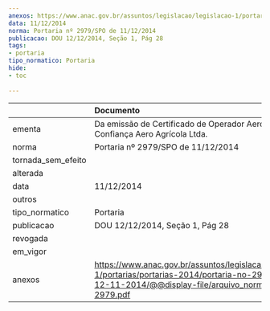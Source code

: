 ```yaml
---
anexos: https://www.anac.gov.br/assuntos/legislacao/legislacao-1/portarias/portarias-2014/portaria-no-2979-spo-de-12-11-2014/@@display-file/arquivo_norma/PA2014-2979.pdf
data: 11/12/2014
norma: Portaria nº 2979/SPO de 11/12/2014
publicacao: DOU 12/12/2014, Seção 1, Pág 28
tags:
- portaria
tipo_normatico: Portaria
hide: 
- toc 
 
---
```


|                    | Documento                                                                                                                                                         |
|:-------------------|:------------------------------------------------------------------------------------------------------------------------------------------------------------------|
| ementa             | Da emissão de Certificado de Operador Aeroagrícola - Confiança Aero Agrícola Ltda.                                                                                |
| norma              | Portaria nº 2979/SPO de 11/12/2014                                                                                                                                |
| tornada_sem_efeito |                                                                                                                                                                   |
| alterada           |                                                                                                                                                                   |
| data               | 11/12/2014                                                                                                                                                        |
| outros             |                                                                                                                                                                   |
| tipo_normatico     | Portaria                                                                                                                                                          |
| publicacao         | DOU 12/12/2014, Seção 1, Pág 28                                                                                                                                   |
| revogada           |                                                                                                                                                                   |
| em_vigor           |                                                                                                                                                                   |
| anexos             | https://www.anac.gov.br/assuntos/legislacao/legislacao-1/portarias/portarias-2014/portaria-no-2979-spo-de-12-11-2014/@@display-file/arquivo_norma/PA2014-2979.pdf |